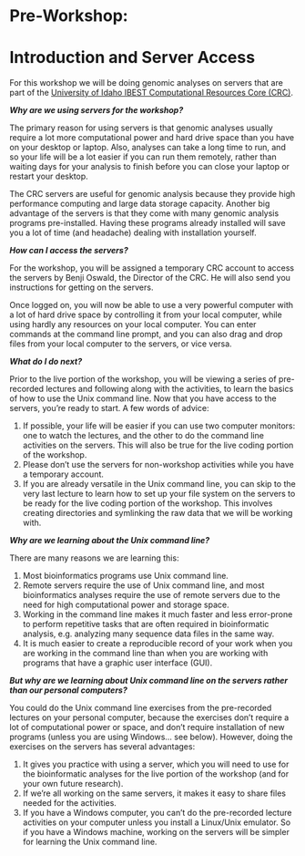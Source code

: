 # **Pre-Workshop:**
# **Introduction and Server Access**


For this workshop we will be doing genomic analyses on servers that are part of the [University of Idaho IBEST Computational Resources Core (CRC)](https://crc.ibest.uidaho.edu/). 

_**Why are we using servers for the workshop?**_

The primary reason for using servers is that genomic analyses usually require a lot more computational power and hard drive space than you have on your desktop or laptop. Also, analyses can take a long time to run, and so your life will be a lot easier if you can run them remotely, rather than waiting days for your analysis to finish before you can close your laptop or restart your desktop.

The CRC servers are useful for genomic analysis because they provide high performance computing and large data storage capacity. Another big advantage of the servers is that they come with many genomic analysis programs pre-installed. Having these programs already installed will save you a lot of time (and headache) dealing with installation yourself.

_**How can I access the servers?**_

For the workshop, you will be assigned a temporary CRC account to access the servers by Benji Oswald, the Director of the CRC. He will also send you instructions for getting on the servers.

Once logged on, you will now be able to use a very powerful computer with a lot of hard drive space by controlling it from your local computer, while using hardly any resources on your local computer. You can enter commands at the command line prompt, and you can also drag and drop files from your local computer to the servers, or vice versa.

_**What do I do next?**_

Prior to the live portion of the workshop, you will be viewing a series of pre-recorded lectures and following along with the activities, to learn the basics of how to use the Unix command line. Now that you have access to the servers, you’re ready to start. A few words of advice:
1. If possible, your life will be easier if you can use two computer monitors: one to watch the lectures, and the other to do the command line activities on the servers. This will also be true for the live coding portion of the workshop.
2. Please don’t use the servers for non-workshop activities while you have a temporary account. 
3. If you are already versatile in the Unix command line, you can skip to the very last lecture to learn how to set up your file system on the servers to be ready for the live coding portion of the workshop. This involves creating directories and symlinking the raw data that we will be working with. 

_**Why are we learning about the Unix command line?**_ 

There are many reasons we are learning this:

1. Most bioinformatics programs use Unix command line.
2. Remote servers require the use of Unix command line, and most bioinformatics analyses require the use of remote servers due to the need for high computational power and storage space.
3. Working in the command line makes it much faster and less error-prone to perform repetitive tasks that are often required in bioinformatic analysis, e.g. analyzing many sequence data files in the same way.
4. It is much easier to create a reproducible record of your work when you are working in the command line than when you are working with programs that have a graphic user interface (GUI).

_**But why are we learning about Unix command line on the servers rather than our personal computers?**_

You could do the Unix command line exercises from the pre-recorded lectures on your personal computer, because the exercises don’t require a lot of computational power or space, and don’t require installation of new programs (unless you are using Windows… see below). However, doing the exercises on the servers has several advantages:

1. It gives you practice with using a server, which you will need to use for the bioinformatic analyses for the live portion of the workshop (and for your own future research).
2. If we’re all working on the same servers, it makes it easy to share files needed for the activities.
3. If you have a Windows computer, you can’t do the pre-recorded lecture activities on your computer unless you install a Linux/Unix emulator. So if you have a Windows machine, working on the servers will be simpler for learning the Unix command line.





